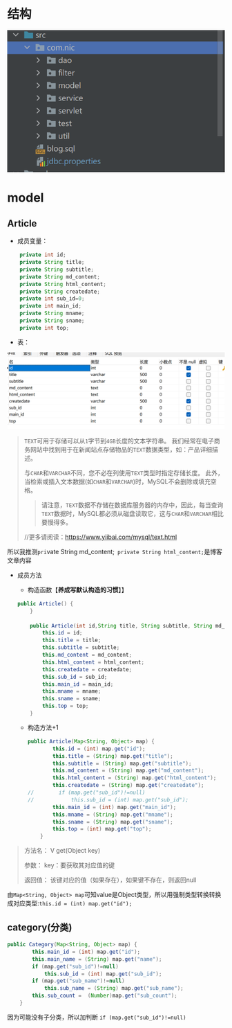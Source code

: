 # 结构

![image-20230912203948845](images\image-20230912203948845.png)



# model

## Article

- 成员变量：

```java
	private int id;
    private String title;
    private String subtitle;
    private String md_content;
    private String html_content;
    private String createdate;
    private int sub_id=0;
    private int main_id;
    private String mname;
    private String sname;
    private int top;
```

- 表：

![image-20230912204843194](images\image-20230912204843194.png)

> `TEXT`可用于存储可以从`1`字节到`4GB`长度的文本字符串。 我们经常在电子商务网站中找到用于在新闻站点存储物品的`TEXT`数据类型，如：产品详细描述。
>
> 与`CHAR`和`VARCHAR`不同，您不必在列使用`TEXT`类型时指定存储长度。 此外，当检索或插入文本数据(如`CHAR`和`VARCHAR`)时，MySQL不会删除或填充空格。
>
> > 请注意，`TEXT`数据不存储在数据库服务器的内存中，因此，每当查询`TEXT`数据时，MySQL都必须从磁盘读取它，这与`CHAR`和`VARCHAR`相比要慢得多。
>
> //更多请阅读：https://www.yiibai.com/mysql/text.html 

所以我推测`pri`vate String md_content;`
    private String html_content;`是博客文章内容

- 成员方法

  - 构造函数【**养成写默认构造的习惯**】】

  ```java
  public Article() {
      }
  
      public Article(int id,String title, String subtitle, String md_content, String html_content, String createdate, int sub_id, int main_id, String mname,String sname, int top) {
          this.id = id;
          this.title = title;
          this.subtitle = subtitle;
          this.md_content = md_content;
          this.html_content = html_content;
          this.createdate = createdate;
          this.sub_id = sub_id;
          this.main_id = main_id;
          this.mname = mname;
          this.sname = sname;
          this.top = top;
      }
  
  ```

  - 构造方法+1

    ```java
    public Article(Map<String, Object> map) {
            this.id = (int) map.get("id");
            this.title = (String) map.get("title");
            this.subtitle = (String) map.get("subtitle");
            this.md_content = (String) map.get("md_content");
            this.html_content = (String) map.get("html_content");
            this.createdate = (String) map.get("createdate");
    //        if (map.get("sub_id")!=null)
    //            this.sub_id = (int) map.get("sub_id");
            this.main_id = (int) map.get("main_id");
            this.mname = (String) map.get("mname");
            this.sname = (String) map.get("sname");
            this.top = (int) map.get("top");
        }
    ```

    

> 方法名：
> V get(Object key)
>
> 参数：
> key：要获取其对应值的键
>
> 返回值：
> 该键对应的值（如果存在），如果键不存在，则返回null

由`Map<String, Object> map`可知value是Object类型，所以用强制类型转换转换成对应类型:`this.id = (int) map.get("id");`

## category(分类)

```java
public Category(Map<String, Object> map) {
        this.main_id = (int) map.get("id");
        this.main_name = (String) map.get("name");
        if (map.get("sub_id")!=null)
            this.sub_id = (int) map.get("sub_id");
        if (map.get("sub_name")!=null)
            this.sub_name = (String) map.get("sub_name");
        this.sub_count =  (Number)map.get("sub_count");
    }
```

因为可能没有子分类，所以加判断 `if (map.get("sub_id")!=null)`



## 
